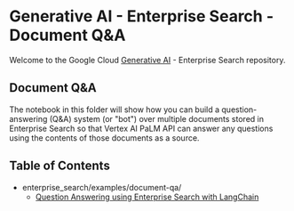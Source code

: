 # Generative AI - Enterprise Search - Document Q&A

Welcome to the Google Cloud [Generative AI](https://cloud.google.com/ai/generative-ai/)  - Enterprise Search repository.

## Document Q&A
The notebook in this folder will show how you can build a question-answering (Q&A) system (or "bot") over multiple documents stored in Enterprise Search so that Vertex AI PaLM API can answer any questions using the contents of those documents as a source.

## Table of Contents
- enterprise_search/examples/document-qa/
  - [Question Answering using Enterprise Search with LangChain](question_answering_googleresearch.ipynb.ipynb)
